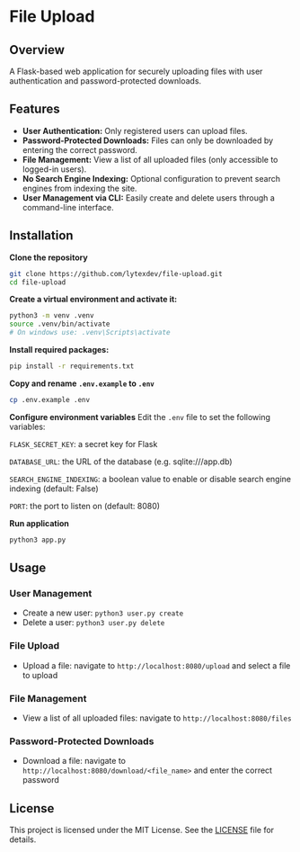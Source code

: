 # File Upload

## Overview
A Flask-based web application for securely uploading files with user authentication and password-protected downloads.

## Features
- **User Authentication:** Only registered users can upload files.
- **Password-Protected Downloads:** Files can only be downloaded by entering the correct password.
- **File Management:** View a list of all uploaded files (only accessible to logged-in users).
- **No Search Engine Indexing:** Optional configuration to prevent search engines from indexing the site.
- **User Management via CLI:** Easily create and delete users through a command-line interface.

## Installation

**Clone the repository**
```bash
git clone https://github.com/lytexdev/file-upload.git
cd file-upload
```

**Create a virtual environment and activate it:**
```bash
python3 -m venv .venv
source .venv/bin/activate
# On windows use: .venv\Scripts\activate
```

**Install required packages:**
```bash
pip install -r requirements.txt
```

**Copy and rename `.env.example` to `.env`**
```bash
cp .env.example .env
```

**Configure environment variables** Edit the `.env` file to set the following variables:

`FLASK_SECRET_KEY`: a secret key for Flask

`DATABASE_URL`: the URL of the database (e.g. sqlite:///app.db)

`SEARCH_ENGINE_INDEXING`: a boolean value to enable or disable search engine indexing (default: False)

`PORT`: the port to listen on (default: 8080)

**Run application**
```bash
python3 app.py
```

## Usage

### User Management

- Create a new user: `python3 user.py create`
- Delete a user: `python3 user.py delete`

### File Upload

- Upload a file: navigate to `http://localhost:8080/upload` and select a file to upload

### File Management

- View a list of all uploaded files: navigate to `http://localhost:8080/files`

### Password-Protected Downloads

- Download a file: navigate to `http://localhost:8080/download/<file_name>` and enter the correct password

## License
This project is licensed under the MIT License. See the [LICENSE](LICENSE) file for details.